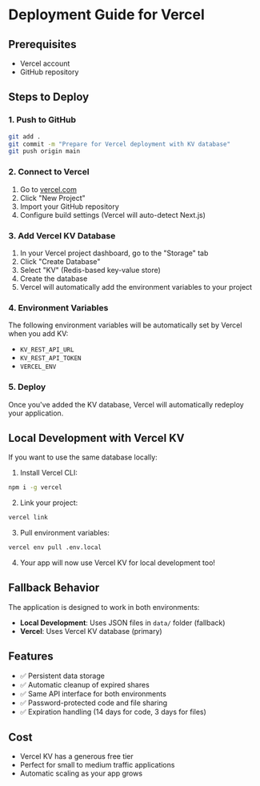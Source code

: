 # Deployment Guide for Vercel

## Prerequisites
- Vercel account
- GitHub repository

## Steps to Deploy

### 1. Push to GitHub
```bash
git add .
git commit -m "Prepare for Vercel deployment with KV database"
git push origin main
```

### 2. Connect to Vercel
1. Go to [vercel.com](https://vercel.com)
2. Click "New Project"
3. Import your GitHub repository
4. Configure build settings (Vercel will auto-detect Next.js)

### 3. Add Vercel KV Database
1. In your Vercel project dashboard, go to the "Storage" tab
2. Click "Create Database"
3. Select "KV" (Redis-based key-value store)
4. Create the database
5. Vercel will automatically add the environment variables to your project

### 4. Environment Variables
The following environment variables will be automatically set by Vercel when you add KV:
- `KV_REST_API_URL`
- `KV_REST_API_TOKEN`
- `VERCEL_ENV`

### 5. Deploy
Once you've added the KV database, Vercel will automatically redeploy your application.

## Local Development with Vercel KV

If you want to use the same database locally:

1. Install Vercel CLI:
```bash
npm i -g vercel
```

2. Link your project:
```bash
vercel link
```

3. Pull environment variables:
```bash
vercel env pull .env.local
```

4. Your app will now use Vercel KV for local development too!

## Fallback Behavior

The application is designed to work in both environments:
- **Local Development**: Uses JSON files in `data/` folder (fallback)
- **Vercel**: Uses Vercel KV database (primary)

## Features
- ✅ Persistent data storage
- ✅ Automatic cleanup of expired shares
- ✅ Same API interface for both environments
- ✅ Password-protected code and file sharing
- ✅ Expiration handling (14 days for code, 3 days for files)

## Cost
- Vercel KV has a generous free tier
- Perfect for small to medium traffic applications
- Automatic scaling as your app grows
